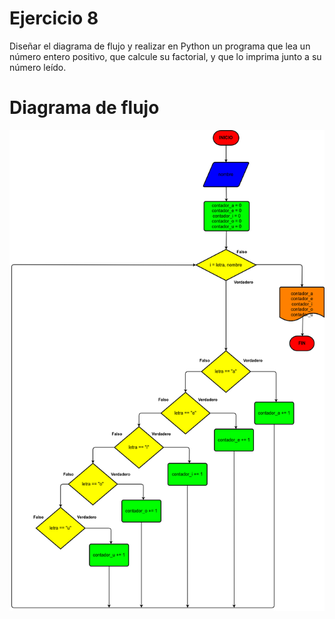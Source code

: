 # Ejercicio 8

Diseñar el diagrama de flujo y realizar en Python un programa que lea un número entero positivo, que calcule su factorial, y que lo imprima junto a su número leído.

# Diagrama de flujo

![Diagrama](ejercicio8.png)
